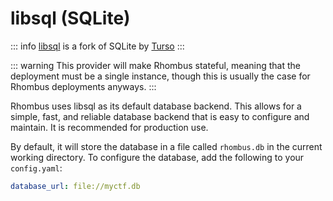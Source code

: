 # libsql (SQLite)

::: info
[libsql](https://github.com/tursodatabase/libsql) is a fork of SQLite by [Turso](https://turso.tech/)
:::

::: warning
This provider will make Rhombus stateful, meaning that the deployment must be a single instance, though this is usually the case for Rhombus deployments anyways.
:::

Rhombus uses libsql as its default database backend. This allows for a simple, fast, and reliable database backend that is easy to configure and maintain. It is recommended for production use.

By default, it will store the database in a file called `rhombus.db` in the current working directory. To configure the database, add the following to your `config.yaml`:

```yaml
database_url: file://myctf.db
```
